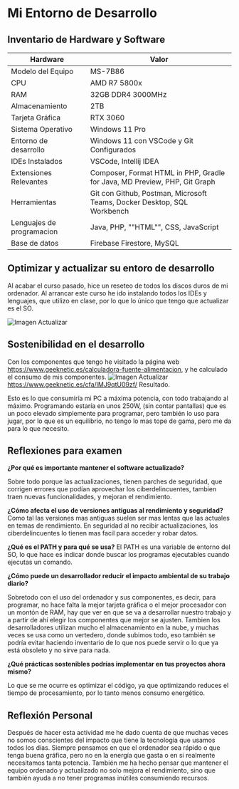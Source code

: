 <h1>Mi Entorno de Desarrollo</h1>

<h2>Inventario de Hardware y Software</h2>

|  Hardware | Valor |
|----------|----------|
| Modelo del Equipo   |      MS-7B86       |
| CPU     | AMD R7 5800x  |
| RAM   | 32GB DDR4 3000MHz  |
| Almacenamiento   | 2TB   |
| Tarjeta Gráfica   | RTX 3060   |
| Sistema Operativo   | Windows 11 Pro   |
| Entorno de desarrollo   | Windows 11 con VSCode y Git Configurados   |
| IDEs Instalados   | VSCode, Intellij IDEA   |
| Extensiones Relevantes   | Composer, Format HTML in PHP, Gradle for Java, MD Preview, PHP, Git Graph  |
| Herramientas   | Git con Github, Postman, Microsoft Teams, Docker Desktop, SQL Workbench   |
| Lenguajes de programacion   | Java, PHP, ""HTML"", CSS, JavaScript    |
| Base de datos   | Firebase Firestore, MySQL   |

<h2>Optimizar y actualizar su entoro de desarrollo</h2>

Al acabar el curso pasado, hice un reseteo de todos los discos duros de mi ordenador. Al arrancar este curso he ido instalando todos los IDEs y lenguajes, que utilizo en clase, por lo que lo único que tengo que actualizar es el SO.

![Imagen Actualizar](image.png)

<h2>Sostenibilidad en el desarrollo</h2>

Con los componentes que tengo he visitado la página web https://www.geeknetic.es/calculadora-fuente-alimentacion, y he calculado el consumo de mis componentes.
![Imagen Actualizar](image2.png)
https://www.geeknetic.es/cfa/lMJ9qtU09zf/ Resultado.

Esto es lo que consumiría mi PC a máxima potencia, con todo trabajando al máximo. Programando estaría en unos 250W, (sin contar pantallas) que es un poco elevado simplemente para programar, pero también lo uso para jugar, por lo que es un equilibrio, no tengo lo mas tope de gama, pero me da para lo que necesito.

<h2>Reflexiones para examen</h2>

<b>¿Por qué es importante mantener el software actualizado?</b>

Sobre todo porque las actualizaciones, tienen parches de seguridad, que corrigen errores que podían aprovechar los ciberdelincuentes, tambien traen nuevas funcionalidades, y mejoran el rendimiento.


<b>¿Cómo afecta el uso de versiones antiguas al rendimiento y seguridad?</b>
Como tal las versiones mas antiguas suelen ser mas lentas que las actuales en temas de rendimiento. En seguridad al no recibir actualizaciones, los ciberdelincuentes lo tienen mas facil para acceder y robar datos.


<b>¿Qué es el PATH y para qué se usa?</b>
El PATH es una variable de entorno del SO, lo que hace es indicar donde buscar los programas ejecutables cuando ejecutas un comando.

<b>¿Cómo puede un desarrollador reducir el impacto ambiental de su trabajo diario?</b>

Sobretodo con el uso del ordenador y sus componentes, es decir, para programar, no hace falta la mejor tarjeta gráfica o el mejor procesador con un montón de RAM, hay que ver en que se va a desarrollar nuestro trabajo y a partir de ahí elegir los componentes que mejor se ajusten. Tambien los desarrolladores utilizan mucho el almacenamiento en la nube, y muchas veces se usa como un vertedero, donde subimos todo, eso también se podría evitar haciendo inventario de lo que nos puede servir o lo que ya está obsoleto y no sirve para nada.

<b>¿Qué prácticas sostenibles podrías implementar en tus proyectos ahora mismo?</b>

Lo que se me ocurre es optimizar el código, ya que optimizando reduces el tiempo de procesamiento, por lo tanto menos consumo energético.

<h2>Reflexión Personal</h2>

Después de hacer esta actividad me he dado cuenta de que muchas veces no somos conscientes del impacto que tiene la tecnología que usamos todos los días. Siempre pensamos en que el ordenador sea rápido o que tenga buena gráfica, pero no en la energía que gasta o en si realmente necesitamos tanta potencia.
También me ha hecho pensar que mantener el equipo ordenado y actualizado no solo mejora el rendimiento, sino que también ayuda a no tener programas inútiles consumiendo recursos.
